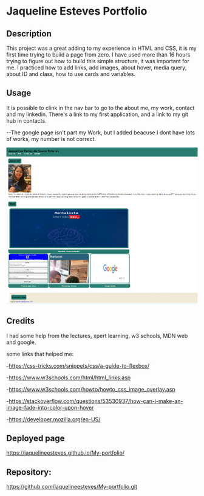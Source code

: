 # Jaqueline Esteves Portfolio


## Description

This project was a great adding to my experience in HTML and CSS, it is my first time trying to build a page from zero. I have used more than 16 hours trying to figure out how to build this simple structure, it was important for me.
I practiced how to add links, add images, about hover, media query, about ID and class, how to use cards and variables.

## Usage
It is possible to clink in the nav bar to go to the about me, my work, contact and my linkedin. There's a link to my first application, and a link to my git hub in contacts.

--The google page isn't part my Work, but I added beacuse I dont have lots of works, my number is not correct.



![page demo](./Assets/images/Screenshot.png)
    

## Credits

I had some help from the lectures, xpert learning, w3 schools, MDN web and google.

some links that helped me:

-https://css-tricks.com/snippets/css/a-guide-to-flexbox/

-https://www.w3schools.com/html/html_links.asp

-https://www.w3schools.com/howto/howto_css_image_overlay.asp

-https://stackoverflow.com/questions/53530937/how-can-i-make-an-image-fade-into-color-upon-hover

-https://developer.mozilla.org/en-US/


## Deployed page
https://jaquelineesteves.github.io/My-portfolio/

## Repository:
https://github.com/jaquelineesteves/My-portfolio.git